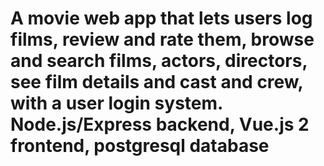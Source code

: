 # A movie web app that lets users log films, review and rate them, browse and search films, actors, directors, see film details and cast and crew, with a user login system. Node.js/Express backend, Vue.js 2 frontend, postgresql database